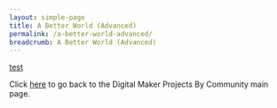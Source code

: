 ```yaml
---
layout: simple-page
title: A Better World (Advanced)
permalink: /a-better-world-advanced/
breadcrumb: A Better World (Advanced)
---
```


[test](/placeholder-a-better-world-advanced)

Click [here](/in-schools/digital-maker/projects/) to go back to the Digital Maker Projects By Community main page.
